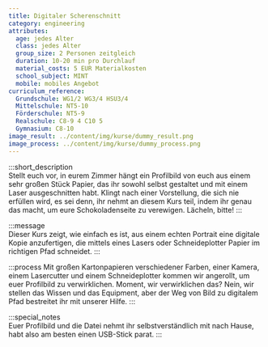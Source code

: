 ```yaml
---
title: Digitaler Scherenschnitt
category: engineering
attributes:
  age: jedes Alter
  class: jedes Alter
  group_size: 2 Personen zeitgleich
  duration: 10-20 min pro Durchlauf
  material_costs: 5 EUR Materialkosten
  school_subject: MINT
  mobile: mobiles Angebot
curriculum_reference:
  Grundschule: WG1/2 WG3/4 HSU3/4  
  Mittelschule: NT5-10
  Förderschule: NT5-9   
  Realschule: C8-9 4 C10 5
  Gymnasium: C8-10
image_result: ../content/img/kurse/dummy_result.png
image_process: ../content/img/kurse/dummy_process.png
---
```

:::short_description  
Stellt euch vor, in eurem Zimmer hängt ein Profilbild von euch aus einem sehr großen Stück Papier, das ihr sowohl selbst gestaltet und mit einem Laser ausgeschnitten habt. Klingt nach einer Vorstellung, die sich nie erfüllen wird, es sei denn, ihr nehmt an diesem Kurs teil, indem ihr genau das macht, um eure Schokoladenseite zu verewigen. Lächeln, bitte!
:::

:::message  
Dieser Kurs zeigt, wie einfach es ist, aus einem echten Portrait eine digitale Kopie anzufertigen, die mittels eines Lasers oder Schneideplotter Papier im richtigen Pfad schneidet.
:::

:::process
Mit großen Kartonpapieren verschiedener Farben, einer Kamera, einem Lasercutter und einem Schneideplotter kommen wir angerollt, um euer Profilbild zu verwirklichen. Moment, wir verwirklichen das? Nein, wir stellen das Wissen und das Equipment, aber der Weg von Bild zu digitalem Pfad bestreitet ihr mit unserer Hilfe.
:::

:::special_notes  
Euer Profilbild und die Datei nehmt ihr selbstverständlich mit nach Hause, habt also am besten einen USB-Stick parat.
:::
